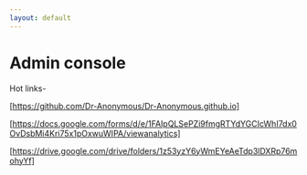 ```yaml
---
layout: default
---
```


# Admin console

Hot links-

[https://github.com/Dr-Anonymous/Dr-Anonymous.github.io]

[https://docs.google.com/forms/d/e/1FAIpQLSePZi9fmgRTYdYGCIcWhI7dx0OvDsbMi4Kri75x1pOxwuWIPA/viewanalytics]

[https://drive.google.com/drive/folders/1z53yzY6yWmEYeAeTdp3lDXRp76mohyYf]


<!--
## Posts

<ul>
  {% for post in site.posts %}
    <li>
      <a href="{{ post.url }}">{{ post.title }}</a>
      {{ post.excerpt }}
    </li>
  {% endfor %}
</ul>
-->
